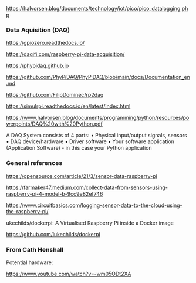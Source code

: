 https://halvorsen.blog/documents/technology/iot/pico/pico_datalogging.php



### Data Aquisition (DAQ)


https://gpiozero.readthedocs.io/

https://daqifi.com/raspberry-pi-data-acquisition/

https://phypidaq.github.io

https://github.com/PhyPiDAQ/PhyPiDAQ/blob/main/docs/Documentation_en.md

https://github.com/FilipDominec/rp2daq

https://simulrpi.readthedocs.io/en/latest/index.html


https://www.halvorsen.blog/documents/programming/python/resources/powerpoints/DAQ%20with%20Python.pdf

A DAQ System consists of 4 parts:
• Physical input/output signals, sensors
• DAQ device/hardware
• Driver software
• Your software application (Application Software) - in this case your Python application

### General references

https://opensource.com/article/21/3/sensor-data-raspberry-pi

https://farmaker47.medium.com/collect-data-from-sensors-using-raspberry-pi-4-model-b-9cc9e82ef746

https://www.circuitbasics.com/logging-sensor-data-to-the-cloud-using-the-raspberry-pi/


ukechilds/dockerpi: A Virtualised Raspberry Pi inside a Docker image

https://github.com/lukechilds/dockerpi

### From Cath Henshall

Potential hardware:

https://www.youtube.com/watch?v=-wm05ODt2XA